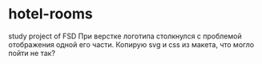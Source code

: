 # hotel-rooms
study project of FSD
При верстке логотипа столкнулся с проблемой отображения одной его части.
Копирую svg и css из макета, что могло пойти не так?
